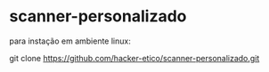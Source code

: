 # scanner-personalizado

para instação em ambiente linux:

git clone https://github.com/hacker-etico/scanner-personalizado.git

